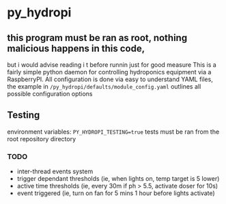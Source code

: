 # py_hydropi

## this program must be ran as root, nothing malicious happens in this code,
but i would advise reading i t before runnin just for good measure
This is a fairly simple python daemon for controlling hydroponics equipment
via a RaspberryPI.
All configuration is done via easy to understand YAML files, the example
in `/py_hydropi/defaults/module_config.yaml`
outlines all possible configuration options

## Testing
environment variables:
`PY_HYDROPI_TESTING=true`
tests must be ran from the root repository directory

### TODO
- inter-thread events system
- trigger dependant thresholds (ie, when lights on, temp target is 5 lower)
- active time thresholds (ie, every 30m if ph > 5.5, activate doser for 10s)
- event triggered (ie, turn on fan for 5 mins 1 hour before lights activate)